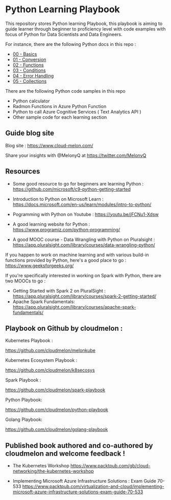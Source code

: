 # Python Learning Playbook

This repository stores Python learning Playbook, this playbook is aiming to guide learner through beginner to proficiency level with code examples with focus of Python for Data Scientists and Data Engineers. 

For instance,  there are the following Python docs in this repo :
- [00 - Basics ](https://github.com/cloudmelon/python-playbook/blob/master/00%20-%20Basics.md)
- [01 - Conversion ](https://github.com/cloudmelon/python-playbook/blob/master/01%20-%20Conversion.md)
- [02 - Functions ](https://github.com/cloudmelon/python-playbook/blob/master/02%20-%20Functions.md)
- [03 - Conditions ](https://github.com/cloudmelon/python-playbook/blob/master/03%20-%20Conditions.md)
- [04 - Error Handling ](https://github.com/cloudmelon/python-playbook/blob/master/04%20-%20Error%20Handling.md)
- [05 - Collections ](https://github.com/cloudmelon/python-playbook/blob/master/05%20-%20Collections.md)


There are the following Python code samples in this repo
- Python calculator
- Radmon Functions in Azure Python Function
- Python to call Azure Cognitive Services ( Text Analytics API )
- Other sample code for each learning section


## Guide blog site 

Blog site : https://www.cloud-melon.com/

Share your insights with @MelonyQ at https://twitter.com/MelonyQ


## Resources 

- Some good resource to go for beginners are learning Python : https://github.com/microsoft/c9-python-getting-started

- Introduction to Python on Microsoft Learn : https://docs.microsoft.com/en-us/learn/modules/intro-to-python/

- Pogramming with Python on Youtube : https://youtu.be/jFCNu1-Xdsw

- A good learning website for Python  : https://www.programiz.com/python-programming/

- A good MOOC course - Data Wrangling with Python on Pluralsight : https://app.pluralsight.com/library/courses/data-wrangling-python/




If you happen to work on machine learning and with various build-in functions provided by Python, here's a good place to go : 
https://www.geeksforgeeks.org/


If you're specifically interested in working on Spark with Python, there are two MOOCs to go : 

- Getting Started with Spark 2 on PluralSight : https://app.pluralsight.com/library/courses/spark-2-getting-started/
- Apache Spark Fundamentals: https://app.pluralsight.com/library/courses/apache-spark-fundamentals/





## Playbook on Github by cloudmelon : 

Kubernetes Playbook :

   https://github.com/cloudmelon/melonkube
   
Kubernetes Ecosystem Playbook :
   
   https://github.com/cloudmelon/k8secosys

Spark Playbook : 

   https://github.com/cloudmelon/spark-playbook

Python Playbook:

   https://github.com/cloudmelon/python-playbook

Golang Playbook:

   https://github.com/cloudmelon/golang-playbook 



## Published book authored and co-authored by cloudmelon and welcome feedback !

- The Kubernetes Workshop 
  https://www.packtpub.com/gb/cloud-networking/the-kubernetes-workshop
  
- Implementing Microsoft Azure Infrastructure Solutions : Exam Guide 70-533
  https://www.packtpub.com/virtualization-and-cloud/implementing-microsoft-azure-infrastructure-solutions-exam-guide-70-533


